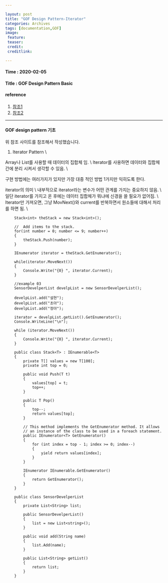 ```yaml
---

layout: post
title: "GOF Design Pattern-Iterator"
categories: Archives
tags: [documentation,GOF]
image:
 feature:
 teaser:
 credit:
 creditlink:

---
```


#### Time : 2020-02-05
#### Title : GOF Design Pattern Basic

#### reference

1. [참조1](https://docs.microsoft.com/ko-kr/dotnet/csharp/programming-guide/concepts/iterators)
2. [참조2](http://iilii.egloos.com/3788564)

***
#### GOF design pattern 기초

위 참조 사이트를 참조해서 작성했습니다. 

1. Iterator Pattern \\

Array나 List를 사용할 때 데이터의 집합체 임. \\
Iterator를 사용하면 데이터와 집합체간에 분리 시켜서 생각할 수 있음. \\

구현 방법에는 여러가지가 있지만 가장 대중 적인 방법 1가지만 익히도록 한다.

iterator의 의미 \\
내부적으로 iterator라는 변수가 어떤 관계를 가지는 중요하지 않음. \\
일단 iterator를 가지고 온 후에는 데이터 집합체가 뭐냐에 신경을 쓸 필요가 없어짐. \\
Iterator만 가져오면, 그냥 MovNext()와 current를 반복하면서 원소들에 대해서 처리를 하면 됨. \\

~~~    
    Stack<int> theStack = new Stack<int>();

    //  Add items to the stack.
    for(int number = 0; number <= 9; number++)
    {
        theStack.Push(number);
    }

    IEnumerator iterator = theStack.GetEnumerator();

    while(iterator.MoveNext())
    {
        Console.Write("{0} ", iterator.Current);
    }

    //example 03
    SensorDevelperList develpList = new SensorDevelperList();

    develpList.add("설현");
    develpList.add("초아");
    develpList.add("정아");

    iterator = develpList.getList().GetEnumerator();
    Console.WriteLine("\n");

    while (iterator.MoveNext())
    {
        Console.Write("{0} ", iterator.Current);
    }

~~~

~~~
    public class Stack<T> : IEnumerable<T>
    {
        private T[] values = new T[100];
        private int top = 0;

        public void Push(T t)
        {
            values[top] = t;
            top++;
        }

        public T Pop()
        {
            top--;
            return values[top];
        }

        // This method implements the GetEnumerator method. It allows
        // an instance of the class to be used in a foreach statement.
        public IEnumerator<T> GetEnumerator()
        {
            for (int index = top - 1; index >= 0; index--)
            {
                yield return values[index];
            }
        }

        IEnumerator IEnumerable.GetEnumerator()
        {
            return GetEnumerator();
        }
    }

~~~
~~~
    public class SensorDevelperList
    {
        private List<String> list;
        
        public SensorDevelperList()
        {
            list = new List<string>();
        }

        public void add(String name)
        {
            list.Add(name);
        }

        public List<String> getList()
        {
            return list;
        }
    }
~~~



